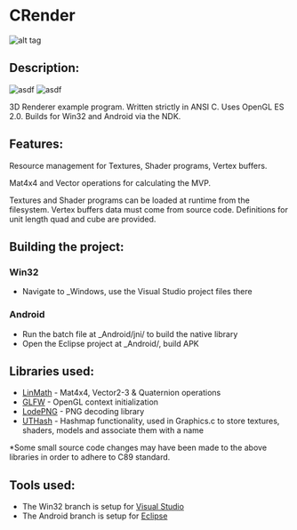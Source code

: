# CRender
![alt tag](http://jfcameron.github.io/Images/CRenderer_Windows_And_Android/Small.jpg "")

## Description:
![asdf](https://img.shields.io/badge/development%20status-closed-lightgrey.svg)
![asdf](https://img.shields.io/badge/platforms-win32%20|%20android-lightgrey.svg)

3D Renderer example program. Written strictly in ANSI C. Uses OpenGL ES 2.0. Builds for Win32 and Android via the NDK.


## Features:
Resource management for Textures, Shader programs, Vertex buffers.

Mat4x4 and Vector operations for calculating the MVP.

Textures and Shader programs can be loaded at runtime from the filesystem. Vertex buffers data must come from source code. Definitions for unit length quad and cube are provided.

## Building the project:
### Win32
* Navigate to _Windows, use the Visual Studio project files there

### Android
* Run the batch file at _Android/jni/ to build the native library
* Open the Eclipse project at _Android/, build APK

## Libraries used:
* [LinMath](https://github.com/datenwolf/linmath.h) - Mat4x4, Vector2-3 & Quaternion operations
* [GLFW](http://www.glfw.org/) - OpenGL context initialization
* [LodePNG](http://lodev.org/lodepng/) - PNG decoding library
* [UTHash](https://troydhanson.github.io/uthash/) - Hashmap functionality, used in Graphics.c to store textures, shaders, models and associate them with a name

*Some small source code changes may have been made to the above libraries in order to adhere to C89 standard.

## Tools used:
* The Win32 branch is setup for [Visual Studio](https://www.visualstudio.com/)
* The Android branch is setup for [Eclipse](https://eclipse.org/)
